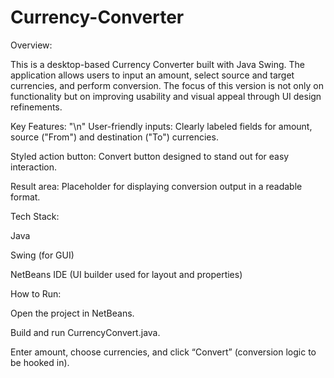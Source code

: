 # Currency-Converter
Overview:

This is a desktop-based Currency Converter built with Java Swing. The application allows users to input an amount, select source and target currencies, and perform conversion. The focus of this version is not only on functionality but on improving usability and visual appeal through UI design refinements.

Key Features: "\n"
User-friendly inputs: Clearly labeled fields for amount, source ("From") and destination ("To") currencies.

Styled action button: Convert button designed to stand out for easy interaction.

Result area: Placeholder for displaying conversion output in a readable format.

Tech Stack:

Java

Swing (for GUI)

NetBeans IDE (UI builder used for layout and properties)

How to Run:

Open the project in NetBeans.

Build and run CurrencyConvert.java.

Enter amount, choose currencies, and click “Convert” (conversion logic to be hooked in).
